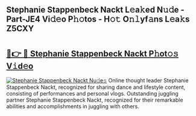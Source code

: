 ## Stephanie Stappenbeck Nackt L𝚎a𝚔ed N𝚞𝚍e - Part-JE4 Vi𝚍𝚎o P𝚑𝚘tos - H𝚘𝚝 O𝚗𝚕yf𝚊ns L𝚎a𝚔s Z5CXY

# <h2><a href="http://kfbtjh.oniu.top/?m=Stephanie+Stappenbeck+Nackt">🔗👉 🔴 Stephanie Stappenbeck Nackt P𝚑ot𝚘𝚜 V𝚒d𝚎o</a></h2>

[![Stephanie Stappenbeck Nackt Nu𝚍e𝚜](https://i.imgur.com/0qMVB7G.gif)](http://kfbtjh.oniu.top/?m=Stephanie+Stappenbeck+Nackt)
Online thought leader Stephanie Stappenbeck Nackt, recognized for sharing dance and lifestyle content, consisting of performances and personal vlogs. Outstanding juggling partner Stephanie Stappenbeck Nackt, recognized for their remarkable abilities and accomplishments in juggling with others.  
